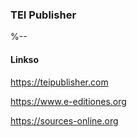 ### TEI Publisher

%--
#### Linkso
https://teipublisher.com

https://www.e-editiones.org

https://sources-online.org
